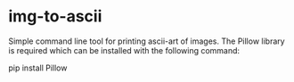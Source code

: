 # img-to-ascii

Simple command line tool for printing ascii-art of images.
The Pillow library is required which can be installed with the following command:

pip install Pillow


